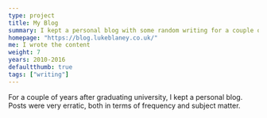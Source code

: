 ```yaml
---
type: project
title: My Blog
summary: I kept a personal blog with some random writing for a couple of years
homepage: "https://blog.lukeblaney.co.uk/"
me: I wrote the content
weight: 7
years: 2010-2016
defaultthumb: true
tags: ["writing"]
---
```

For a couple of years after graduating university, I kept a personal blog.  Posts were very erratic, both in terms of frequency and subject matter.